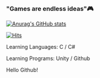 ### "Games are endless ideas"🎮

[![Anurag's GitHub stats](https://github-readme-stats.vercel.app/api?username=KJY06)](https://github.com/KJY06/github-readme-stats)

[![Hits](https://hits.seeyoufarm.com/api/count/incr/badge.svg?url=https%3A%2F%2Fgithub.com%2FKJY06&count_bg=%2379C83D&title_bg=%23F5F5F5&icon=csharp.svg&icon_color=%23888888&title=hits&edge_flat=false)](https://hits.seeyoufarm.com)

Learning Languages: C / C#

Learning Programs: Unity / Github

Hello Github!
<!--
**KJY06/KJY06** is a ✨ _special_ ✨ repository because its `README.md` (this file) appears on your GitHub profile.

Here are some ideas to get you started:

- 🔭 I’m currently working on ...
- 🌱 I’m currently learning ...
- 👯 I’m looking to collaborate on ...
- 🤔 I’m looking for help with ...
- 💬 Ask me about ...
- 📫 How to reach me: ...
- 😄 Pronouns: ...
- ⚡ Fun fact: ...
-->

